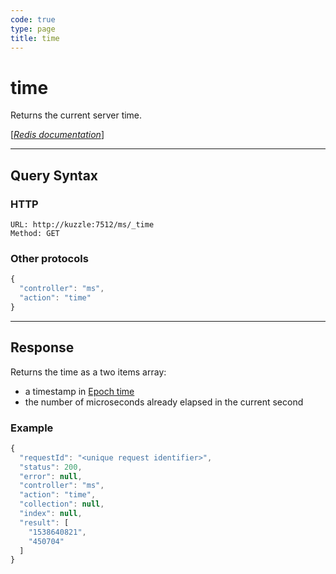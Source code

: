 ```yaml
---
code: true
type: page
title: time
---
```


# time



Returns the current server time.

[[_Redis documentation_]](https://redis.io/commands/time)

---

## Query Syntax

### HTTP

```http
URL: http://kuzzle:7512/ms/_time
Method: GET
```

### Other protocols

```js
{
  "controller": "ms",
  "action": "time"
}
```

---

## Response

Returns the time as a two items array:

- a timestamp in [Epoch time](https://en.wikipedia.org/wiki/Unix_time)
- the number of microseconds already elapsed in the current second

### Example

```javascript
{
  "requestId": "<unique request identifier>",
  "status": 200,
  "error": null,
  "controller": "ms",
  "action": "time",
  "collection": null,
  "index": null,
  "result": [
    "1538640821",
    "450704"
  ]
}
```
